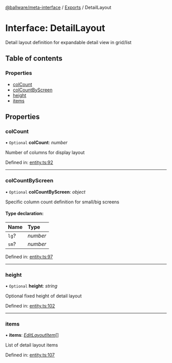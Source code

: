 [@ballware/meta-interface](../README.md) / [Exports](../modules.md) / DetailLayout

# Interface: DetailLayout

Detail layout definition for expandable detail view in grid/list

## Table of contents

### Properties

- [colCount](detaillayout.md#colcount)
- [colCountByScreen](detaillayout.md#colcountbyscreen)
- [height](detaillayout.md#height)
- [items](detaillayout.md#items)

## Properties

### colCount

• `Optional` **colCount**: *number*

Number of columns for display layout

Defined in: [entity.ts:92](https://github.com/ballware/ballware-client/blob/e25f4ba/packages/meta-interface/src/entity.ts#L92)

___

### colCountByScreen

• `Optional` **colCountByScreen**: *object*

Specific column count definition for small/big screens

#### Type declaration:

Name | Type |
:------ | :------ |
`lg`? | *number* |
`sm`? | *number* |

Defined in: [entity.ts:97](https://github.com/ballware/ballware-client/blob/e25f4ba/packages/meta-interface/src/entity.ts#L97)

___

### height

• `Optional` **height**: *string*

Optional fixed height of detail layout

Defined in: [entity.ts:102](https://github.com/ballware/ballware-client/blob/e25f4ba/packages/meta-interface/src/entity.ts#L102)

___

### items

• **items**: [*EditLayoutItem*](editlayoutitem.md)[]

List of detail layout items

Defined in: [entity.ts:107](https://github.com/ballware/ballware-client/blob/e25f4ba/packages/meta-interface/src/entity.ts#L107)
